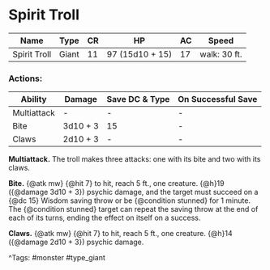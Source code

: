 # Spirit Troll

| Name | Type | CR | HP | AC | Speed |
|------|------|----|----|----|-------|
| Spirit Troll | Giant | 11 | 97 (15d10 + 15) | 17 | walk: 30 ft. |

### Actions:

| Ability | Damage | Save DC & Type | On Successful Save |
|---------|--------|----------------|--------------------|
| Multiattack | - | - | - |
| Bite | 3d10 + 3 | 15 | - |
| Claws | 2d10 + 3 | - | - |


**Multiattack.** The troll makes three attacks: one with its bite and two with its claws.

**Bite.** {@atk mw} {@hit 7} to hit, reach 5 ft., one creature. {@h}19 ({@damage 3d10 + 3}) psychic damage, and the target must succeed on a {@dc 15} Wisdom saving throw or be {@condition stunned} for 1 minute. The {@condition stunned} target can repeat the saving throw at the end of each of its turns, ending the effect on itself on a success.

**Claws.** {@atk mw} {@hit 7} to hit, reach 5 ft., one creature. {@h}14 ({@damage 2d10 + 3}) psychic damage.

^Tags: #monster #type_giant